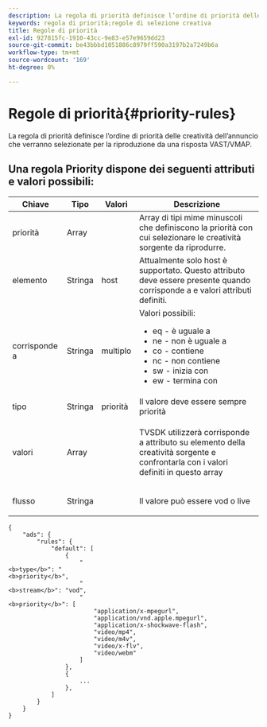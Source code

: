 ```yaml
---
description: La regola di priorità definisce l’ordine di priorità delle creatività dell’annuncio che verranno selezionate per la riproduzione da una risposta VAST/VMAP.
keywords: regola di priorità;regole di selezione creativa
title: Regole di priorità
exl-id: 927815fc-1910-43cc-9e83-e57e9659dd23
source-git-commit: be43bbbd1051886c8979ff590a3197b2a7249b6a
workflow-type: tm+mt
source-wordcount: '169'
ht-degree: 0%

---
```


# Regole di priorità{#priority-rules}

La regola di priorità definisce l’ordine di priorità delle creatività dell’annuncio che verranno selezionate per la riproduzione da una risposta VAST/VMAP.

## Una regola Priority dispone dei seguenti attributi e valori possibili:

<table id="table_ljp_tgx_hz">  
 <thead> 
  <tr> 
   <th class="entry"> Chiave</th> 
   <th class="entry"> Tipo</th> 
   <th class="entry"> Valori</th> 
   <th class="entry"> Descrizione</th> 
  </tr> 
 </thead>
 <tbody> 
  <tr> 
   <td><span class="codeph"> priorità</span></td> 
   <td><span class="codeph"> Array</span></td> 
   <td></td> 
   <td> Array di tipi mime minuscoli che definiscono la priorità con cui selezionare le creatività sorgente da riprodurre.</td> 
  </tr> 
  <tr> 
   <td><span class="codeph"> elemento</span></td> 
   <td><span class="codeph"> Stringa</span></td> 
   <td><span class="codeph"> host</span></td> 
   <td>Attualmente solo <span class="codeph"> host</span> è supportato. Questo attributo deve essere presente quando <span class="codeph"> corrisponde a</span> e <span class="codeph"> valori</span> attributi definiti.</td> 
  </tr> 
  <tr> 
   <td><span class="codeph"> corrisponde a</span></td> 
   <td><span class="codeph"> Stringa</span></td> 
   <td><span class="codeph"> multiplo</span></td> 
   <td>Valori possibili:
    <ul id="ul_tnf_2hx_hz"> 
     <li><span class="codeph"> eq</span> - è uguale a</li> 
     <li><span class="codeph"> ne</span> - non è uguale a</li> 
     <li><span class="codeph"> co</span> - contiene</li> 
     <li><span class="codeph"> nc</span> - non contiene</li> 
     <li><span class="codeph"> sw</span> - inizia con</li> 
     <li><span class="codeph"> ew</span> - termina con</li> 
    </ul></td> 
  </tr> 
  <tr> 
   <td><span class="codeph"> tipo</span></td> 
   <td><span class="codeph"> Stringa</span></td> 
   <td><span class="codeph"> priorità</span></td> 
   <td>Il valore deve essere sempre <span class="codeph"> priorità</span></td> 
  </tr> 
  <tr> 
   <td><span class="codeph"> valori</span></td> 
   <td><span class="codeph"> Array</span></td> 
   <td></td> 
   <td> <p>TVSDK utilizzerà <span class="codeph"> corrisponde a</span> attributo su <span class="codeph"> elemento</span> della creatività sorgente e confrontarla con i valori definiti in questo array</p> </td> 
  </tr> 
  <tr> 
   <td><span class="codeph"> flusso</span></td> 
   <td><span class="codeph"> Stringa</span></td> 
   <td></td> 
   <td> <p>Il valore può essere <span class="codeph"> vod</span> o <span class="codeph"> live</span></p> </td> 
  </tr> 
 </tbody> 
</table>

```
{
    "ads": {
        "rules": {
            "default": [
                {
                    "
<b>type</b>": "
<b>priority</b>",
                    "
<b>stream</b>": "vod",
                    "
<b>priority</b>": [
                        "application/x-mpegurl",
                        "application/vnd.apple.mpegurl",
                        "application/x-shockwave-flash",
                        "video/mp4",
                        "video/m4v",
                        "video/x-flv",
                        "video/webm"
                    ]
                },
                {
                    ...
                },
            ]
        }
    }
}
```
